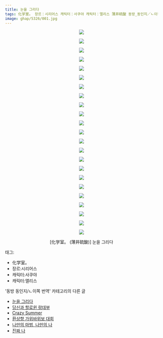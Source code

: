 ```yaml
---
title: 눈을 그리다
tags: 化学室。 장르：시리어스 캐릭터：사쿠야 캐릭터：앨리스 薄井硫酸 동방_동인지／ㄴ이쪽_번역
image: ghap/5326/001.jpg
---
```

<div class="article">
<p style="text-align: center; clear: none; float: none;"><img src="{{ site.nasurl }}/ghap/5326/001.jpg"/></p>
<p style="text-align: center; clear: none; float: none;"><img src="{{ site.nasurl }}/ghap/5326/002.jpg"/></p>
<p style="text-align: center; clear: none; float: none;"><img src="{{ site.nasurl }}/ghap/5326/003.jpg"/></p>
<p style="text-align: center; clear: none; float: none;"><img src="{{ site.nasurl }}/ghap/5326/004.jpg"/></p>
<p style="text-align: center; clear: none; float: none;"><img src="{{ site.nasurl }}/ghap/5326/005.jpg"/></p>
<p style="text-align: center; clear: none; float: none;"><img src="{{ site.nasurl }}/ghap/5326/006.jpg"/></p>
<p style="text-align: center; clear: none; float: none;"><img src="{{ site.nasurl }}/ghap/5326/007.jpg"/></p>
<p style="text-align: center; clear: none; float: none;"><img src="{{ site.nasurl }}/ghap/5326/008.jpg"/></p>
<p style="text-align: center; clear: none; float: none;"><img src="{{ site.nasurl }}/ghap/5326/009.jpg"/></p>
<p style="text-align: center; clear: none; float: none;"><img src="{{ site.nasurl }}/ghap/5326/010.jpg"/></p>
<p style="text-align: center; clear: none; float: none;"><img src="{{ site.nasurl }}/ghap/5326/011.jpg"/></p>
<p style="text-align: center; clear: none; float: none;"><img src="{{ site.nasurl }}/ghap/5326/012.jpg"/></p>
<p style="text-align: center; clear: none; float: none;"><img src="{{ site.nasurl }}/ghap/5326/013.jpg"/></p>
<p style="text-align: center; clear: none; float: none;"><img src="{{ site.nasurl }}/ghap/5326/014.jpg"/></p>
<p style="text-align: center; clear: none; float: none;"><img src="{{ site.nasurl }}/ghap/5326/015.jpg"/></p>
<p style="text-align: center; clear: none; float: none;"><img src="{{ site.nasurl }}/ghap/5326/016.jpg"/></p>
<p style="text-align: center; clear: none; float: none;"><img src="{{ site.nasurl }}/ghap/5326/017.jpg"/></p>
<p style="text-align: center; clear: none; float: none;"><img src="{{ site.nasurl }}/ghap/5326/018.jpg"/></p>
<p style="text-align: center; clear: none; float: none;"><img src="{{ site.nasurl }}/ghap/5326/019.jpg"/></p>
<p style="text-align: center; clear: none; float: none;"><img src="{{ site.nasurl }}/ghap/5326/020.jpg"/></p>
<p style="text-align: center; clear: none; float: none;"><img src="{{ site.nasurl }}/ghap/5326/021.jpg"/></p>
<p style="text-align: center; clear: none; float: none;"><img src="{{ site.nasurl }}/ghap/5326/022.jpg"/></p>
<p style="text-align: center; clear: none; float: none;"><img src="{{ site.nasurl }}/ghap/5326/023.jpg"/></p>
<p style="text-align: center; clear: none; float: none;">[化学室。 (薄井硫酸)] 눈을 그리다</p>
</div><div class="tagTrail">
<p>태그: </p>
<ul>
<li>化学室。</li>
<li>장르:시리어스</li>
<li>캐릭터:사쿠야</li>
<li>캐릭터:앨리스</li>
</ul>
</div><div class="another">
<p>'동방 동인지/ㄴ이쪽 번역' 카테고리의 다른 글</p>
<ul>
<li><a href="/2018-12-11-ghap_5326">눈을 그리다</a></li>
<li><a href="/2018-10-31-ghap_4994">당신과 할로윈 랑데부</a></li>
<li><a href="/2018-10-26-ghap_4875">Crazy Summer</a></li>
<li><a href="/2018-10-23-ghap_4781">환상향 가위바위보 대회</a></li>
<li><a href="/2018-10-21-ghap_4778">나만의 마법, 나만의 나</a></li>
<li><a href="/2018-10-19-ghap_4773">진짜 나</a></li>
</ul>
</div>